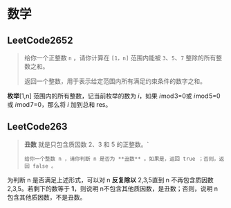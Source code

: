 # 数学

## LeetCode2652

> 给你一个正整数 `n` ，请你计算在 `[1，n]` 范围内能被 `3`、`5`、`7` 整除的所有整数之和。
>
> 返回一个整数，用于表示给定范围内所有满足约束条件的数字之和。



**枚举**[1,n] 范围内的所有整数，记当前枚举的数为 *i*，如果 *i* mod 3=0或 *i* mod 5=0或 *i* mod 7=0，那么将 *i* 加到总和 res。



## LeetCode263

> **丑数** 就是只包含质因数 2、3 和 5 的正整数。`
>
> `给你一个整数 n ，请你判断 n 是否为 **丑数** 。如果是，返回 true ；否则，返回 false 。`

为判断 n 是否满足上述形式，可以对 n **反复除以** 2,3,5直到 n 不再包含质因数 2,3,5。若剩下的数等于 **1**，则说明 n不包含其他质因数，是丑数；否则，说明 n 包含其他质因数，不是丑数。

